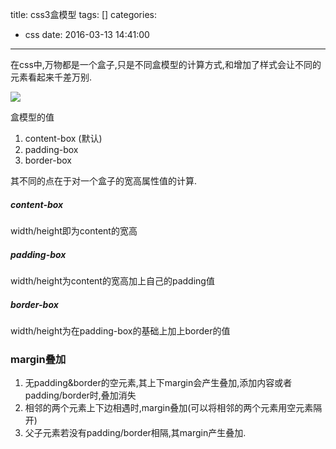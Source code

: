 title: css3盒模型
tags: []
categories:
  - css
date: 2016-03-13 14:41:00
---
在css中,万物都是一个盒子,只是不同盒模型的计算方式,和增加了样式会让不同的元素看起来千差万别.

![](https://leohxj.gitbooks.io/front-end-database/content/html-and-css-basic/assets/box-model.svg)

<!--more-->

盒模型的值
1. content-box (默认)
2. padding-box
3. border-box

其不同的点在于对一个盒子的宽高属性值的计算.

##### content-box
width/height即为content的宽高
##### padding-box
width/height为content的宽高加上自己的padding值
##### border-box
width/height为在padding-box的基础上加上border的值


### margin叠加

1. 无padding&border的空元素,其上下margin会产生叠加,添加内容或者padding/border时,叠加消失
2. 相邻的两个元素上下边相遇时,margin叠加(可以将相邻的两个元素用空元素隔开)
3. 父子元素若没有padding/border相隔,其margin产生叠加.